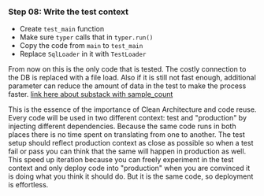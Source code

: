 ### Step 08: Write the test context

- Create `test_main` function
- Make sure `typer` calls that in `typer.run()`
- Copy the code from `main` to `test_main`
- Replace `SqlLoader` in it with `TestLoader`

From now on this is the only code that is tested. The costly connection to the DB is replaced with a file load. Also if it is still not fast enough, additional parameter can reduce the amount of data in the test to make the process faster. [link here about substack with sample_count](https://laszlo.substack.com)

This is the essence of the importance of Clean Architecture and code reuse. Every code will be used in two different context: test and "production" by injecting different dependencies. Because the same code runs in both places there is no time spent on translating from one to another. The test setup should reflect production context as close as possible so when a test fail or pass you can think that the same will happen in production as well. This speed up iteration because you can freely experiment in the test context and only deploy code into "production" when you are convinced it is doing what you think it should do. But it is the same code, so deployment is effortless.
